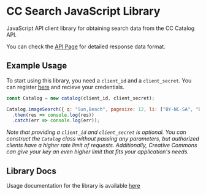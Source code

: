 # CC Search JavaScript Library

JavaScript API client library for obtaining search data from the CC Catalog API.

You can check the [API Page](https://api.creativecommons.engineering/) for detailed response data format.

## Example Usage

To start using this library, you need a `client_id` and a `client_secret`. You can register [here](https://api.creativecommons.engineering/oauth2/register) and recieve your credentials.

```javascript
const Catalog = new catalog(client_id, client_secret);

Catalog.imageSearch({ q: "Sun,Beach", pagesize: 12, li: ["BY-NC-SA", "BY"] })
  .then(res => console.log(res))
  .catch(err => console.log(err));
```

*Note that providing a `client_id` and `client_secret` is optional. You can construct the `Catalog` class without passing any parameters, but authorized clients have a higher rate limit of requests. Additionally, Creative Commons can give your key an even higher limit that fits your application's needs.*

## Library Docs

Usage documentation for the library is available [here](https://ahmedkrmn.github.io/CC-Search-Library/)
